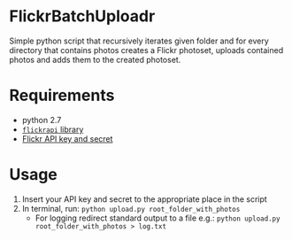 # FlickrBatchUploadr
Simple python script that recursively iterates given folder and for every directory that contains photos creates a Flickr photoset, uploads contained photos and adds them to the created photoset.

# Requirements
* python 2.7
* [`flickrapi` library](https://stuvel.eu/flickrapi)
* [Flickr API key and secret](https://www.flickr.com/services/apps/create/apply/)

# Usage
1. Insert your API key and secret to the appropriate place in the script  
2. In terminal, run: `python upload.py root_folder_with_photos`
    * For logging redirect standard output to a file e.g.: `python upload.py root_folder_with_photos > log.txt`